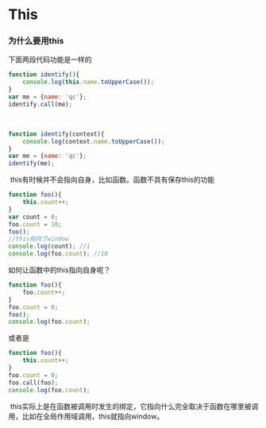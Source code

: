 # This

### 为什么要用this
下面两段代码功能是一样的
```js
function identify(){
    console.log(this.name.toUpperCase());
}
var me = {name: 'qc'};
identify.call(me);
```
﻿
```js
function identify(context){
    console.log(context.name.toUpperCase());
}
var me = {name: 'qc'};
identify(me);
```
﻿
this有时候并不会指向自身，比如函数。函数不具有保存this的功能
```js
function foo(){
    this.count++;
}
var count = 0;
foo.count = 10;
foo();
//this指向了window
console.log(count); //1
console.log(foo.count); //10
```
如何让函数中的this指向自身呢？
```js
function foo(){
    foo.count++;
}
foo.count = 0;
foo();
console.log(foo.count);
```
或者是
```js
function foo(){
    this.count++;
}
foo.count = 0;
foo.call(foo);
console.log(foo.count);
```
﻿
this实际上是在函数被调用时发生的绑定，它指向什么完全取决于函数在哪里被调用，比如在全局作用域调用，this就指向window。